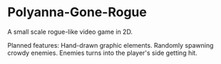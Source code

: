 # Polyanna-Gone-Rogue
A small scale rogue-like video game in 2D.

Planned features:
  Hand-drawn graphic elements.
  Randomly spawning crowdy enemies.
  Enemies turns into the player's side getting hit.
